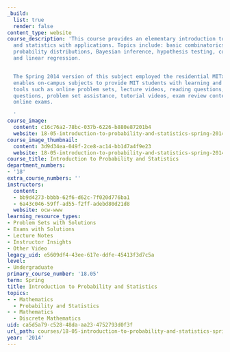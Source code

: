 ```yaml
---
_build:
  list: true
  render: false
content_type: website
course_description: 'This course provides an elementary introduction to probability
  and statistics with applications. Topics include: basic combinatorics, random variables,
  probability distributions, Bayesian inference, hypothesis testing, confidence intervals,
  and linear regression.


  The Spring 2014 version of this subject employed the residential MITx system, which
  enables on-campus subjects to provide MIT students with learning and assessment
  tools such as online problem sets, lecture videos, reading questions, pre-lecture
  questions, problem set assistance, tutorial videos, exam review content, and even
  online exams.

  '
course_image:
  content: c16c76a2-78bc-037b-6226-b880e87201b4
  website: 18-05-introduction-to-probability-and-statistics-spring-2014
course_image_thumbnail:
  content: 3d9d34ea-049f-2ce8-ac14-bb1d7a4f9e23
  website: 18-05-introduction-to-probability-and-statistics-spring-2014
course_title: Introduction to Probability and Statistics
department_numbers:
- '18'
extra_course_numbers: ''
instructors:
  content:
  - bb9d4273-bbbb-62f6-d62c-7f020d776ba1
  - 6a43c046-59ff-ad55-f2ff-adebd80d21d8
  website: ocw-www
learning_resource_types:
- Problem Sets with Solutions
- Exams with Solutions
- Lecture Notes
- Instructor Insights
- Other Video
legacy_uid: e5609df4-43ee-617e-ddfe-45413f3d7c5a
level:
- Undergraduate
primary_course_number: '18.05'
term: Spring
title: Introduction to Probability and Statistics
topics:
- - Mathematics
  - Probability and Statistics
- - Mathematics
  - Discrete Mathematics
uid: ca5d5a79-c528-48da-aa23-4752793d0f3f
url_path: courses/18-05-introduction-to-probability-and-statistics-spring-2014
year: '2014'
---
```

